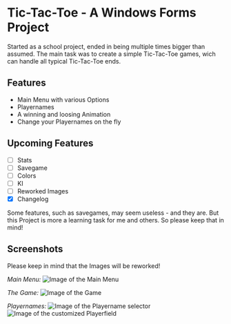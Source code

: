 # Tic-Tac-Toe - A Windows Forms Project
Started as a school project, ended in being multiple times bigger than assumed. 
The main task was to create a simple Tic-Tac-Toe games, wich can handle all typical Tic-Tac-Toe ends.

## Features
- Main Menu with various Options
- Playernames
- A winning and loosing Animation
- Change your Playernames on the fly

## Upcoming Features
- [ ] Stats
- [ ] Savegame
- [ ] Colors
- [ ] KI
- [ ] Reworked Images
- [X] Changelog

Some features, such as savegames, may seem useless - and they are. But this Project is more a learning task for me and others. So please keep that in mind!

## Screenshots
Please keep in mind that the Images will be reworked!

*Main Menu:*
![Image of the Main Menu](http://puu.sh/oRuq2/f640072be6.png)

*The Game:*
![Image of the Game](http://puu.sh/oRuxZ/d5dc7b92d5.png)

*Playernames:*
![Image of the Playername selector](http://puu.sh/oRuAp/c5997f9810.png)
![Image of the customized Playerfield](http://puu.sh/oRuCB/8eca2df153.png)
